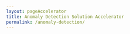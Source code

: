 ```yaml
---
layout: pageAccelerator
title: Anomaly Detection Solution Accelerator
permalink: /anomaly-detection/
---
```


<script>
    //Variables for this specific single accelerator page, to centralize re-used variables
    const textPageTitle = "Anomaly Detection Solution Accelerator";
    const htmlPageDescription = `Detect anomalies on very large structured data sets`;
    const srcHeaderImage = "/images/anomaly-detection/MDC19_tapeTight_002.jpg";
    const linkAccessAcceleratorRepo = "https://github.com/microsoft/dstoolkit-anomaly-detection-ijungle";
    const listPrereqs = ["Azure Machine Learning (Ubuntu Linux compute)"];
    const listIndustries = ["IT Security",
        "Tax Authorities / Revenue Services",
        "Financial Departments",
        "Financial Services"];
    const listUseCases = ["Credit Card or Financial Transaction Fraud.",
        "Failure events of a server or machine.",
        "Cyber-attach events from security log file data.",
        "Variations in financial transactions."];
    const htmlAcceleratorDescription = 
        `<p style="margin-top: 30px; text-decoration: none;">
            Anomaly Detection is the technique of identifying rare events or observations which can raise suspicions by being statistically different from the rest of the observations. Such “anomalous” behavior typically translates to some kind of a problem like a
            <ul>
                <li>credit card fraud,</li>
                <li>failing machine in a server,</li>
                <li>a cyber-attack,</li>
                <li>variation in financial transactions,</li>
                <li>and so on. </li>
            </ul>
            Common Anomaly Detection techniques are difficult to implement on very large sets of Data. The Anomaly Detection Accelerator, leverages the iJungle technique from Dr. Ricardo Castro, which solves this challenge, enabling anomaly detection on large sets of data. 
        </p>`;
    
    const listAcceleratorGuidanceVideoURLs = ["n/a"];

    const listLinksRelatedAccelerators = ["/ml-ops/", "/ml-ops-for-databricks/"];

    const linkContributingGuide = "https://github.com/microsoft/dstoolkit-mlops-base/blob/main/CONTRIBUTING.md";

    const listTechnologies = ["Azure Machine Learning"];

    const htmlArchitectureSection = `n/a`;
    const htmlBranchingStrategySection = `n/a`;
    const htmlAcceleratorComponents = `<img src="/images/anomaly-detection/Accelerator-components.png" alt="Accelerator components image">`;
    const htmlKeyAcceleratorFiles = `n/a`;
    const htmlLiveDemoSection = `n/a`;
    const htmlRepoStructureSection = `n/a`;

    //boolean variables to show / hide sections of the page
    const toHide_AcceleratorGuidanceSection = true;
    const toHide_RelatedAccelerators = false;
    const toHide_ContributingGuide = false;
    const toHide_ArchitectureSection = true;
    const toHide_BranchingStrategySection = true;
    const toHide_AcceleratorComponents = false;
    const toHide_KeyAcceleratorFiles = true;
    const toHide_LiveDemoSection = true;
    const toHide_RepoStructureSection = true;
</script>

<script src="/scripts/script-setsingleacceleratorpagecontents.js" type="text/javascript"></script>